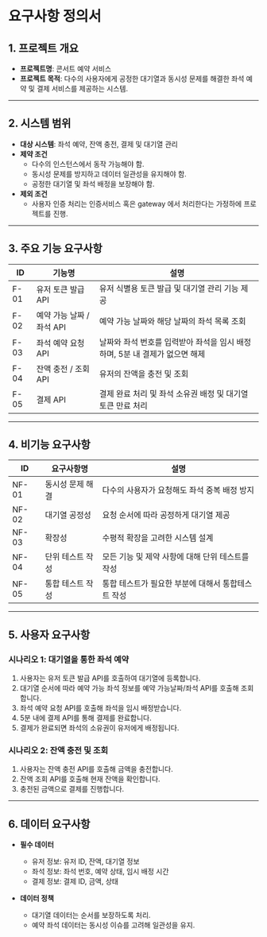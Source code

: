 # 요구사항 정의서

## 1. 프로젝트 개요

- **프로젝트명**: 콘서트 예약 서비스
- **프로젝트 목적**: 다수의 사용자에게 공정한 대기열과 동시성 문제를 해결한 좌석 예약 및 결제 서비스를 제공하는 시스템.

---

## 2. 시스템 범위

- **대상 시스템**: 좌석 예약, 잔액 충전, 결제 및 대기열 관리
- **제약 조건**
    - 다수의 인스턴스에서 동작 가능해야 함.
    - 동시성 문제를 방지하고 데이터 일관성을 유지해야 함.
    - 공정한 대기열 및 좌석 배정을 보장해야 함.
- **제외 조건**
    - 사용자 인증 처리는 인증서비스 혹은 gateway 에서 처리한다는 가정하에 프로젝트를 진행.

---

## 3. 주요 기능 요구사항

| ID   | 기능명               | 설명                                           |
|------|-------------------|----------------------------------------------|
| F-01 | 유저 토큰 발급 API      | 유저 식별용 토큰 발급 및 대기열 관리 기능 제공                  |
| F-02 | 예약 가능 날짜 / 좌석 API | 예약 가능 날짜와 해당 날짜의 좌석 목록 조회                    |
| F-03 | 좌석 예약 요청 API      | 날짜와 좌석 번호를 입력받아 좌석을 임시 배정하며, 5분 내 결제가 없으면 해제 |
| F-04 | 잔액 충전 / 조회 API    | 유저의 잔액을 충전 및 조회                              |
| F-05 | 결제 API            | 결제 완료 처리 및 좌석 소유권 배정 및 대기열 토큰 만료 처리          |

---

## 4. 비기능 요구사항

| ID    | 요구사항명     | 설명                           |
|-------|-----------|------------------------------|
| NF-01 | 동시성 문제 해결 | 다수의 사용자가 요청해도 좌석 중복 배정 방지    |
| NF-02 | 대기열 공정성   | 요청 순서에 따라 공정하게 대기열 제공        |
| NF-03 | 확장성       | 수평적 확장을 고려한 시스템 설계           |
| NF-04 | 단위 테스트 작성 | 모든 기능 및 제약 사항에 대해 단위 테스트를 작성 |
| NF-05 | 통합 테스트 작성 | 통합 테스트가 필요한 부분에 대해서 통합테스트 작성 |

---

## 5. 사용자 요구사항

### 시나리오 1: 대기열을 통한 좌석 예약

1. 사용자는 유저 토큰 발급 API를 호출하여 대기열에 등록합니다.
2. 대기열 순서에 따라 예약 가능 좌석 정보를 예약 가능날짜/좌석 API를 호출해 조회합니다.
3. 좌석 예약 요청 API를 호출해 좌석을 임시 배정받습니다.
4. 5분 내에 결제 API를 통해 결제를 완료합니다.
5. 결제가 완료되면 좌석의 소유권이 유저에게 배정됩니다.

### 시나리오 2: 잔액 충전 및 조회

1. 사용자는 잔액 충전 API를 호출해 금액을 충전합니다.
2. 잔액 조회 API를 호출해 현재 잔액을 확인합니다.
3. 충전된 금액으로 결제를 진행합니다.

---

## 6. 데이터 요구사항

- **필수 데이터**
    - 유저 정보: 유저 ID, 잔액, 대기열 정보
    - 좌석 정보: 좌석 번호, 예약 상태, 임시 배정 시간
    - 결제 정보: 결제 ID, 금액, 상태

- **데이터 정책**
    - 대기열 데이터는 순서를 보장하도록 처리.
    - 예약 좌석 데이터는 동시성 이슈를 고려해 일관성을 유지.
